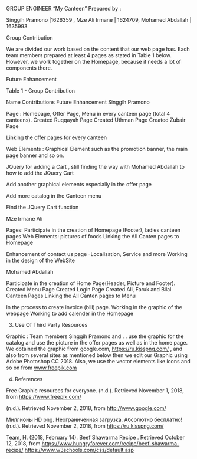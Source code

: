 GROUP ENGINEER
“My Canteen”
Prepared by : 

Singgih Pramono |1626359 , Mze Ali Irmane  | 1624709, Mohamed Abdallah | 1635993

Group Contribution

We are divided our work based on the content that our web page has. Each team members prepared at least 4 pages as stated in Table 1 below. However, we work together on the Homepage, because it needs a lot of components there. 

Future Enhancement
	

Table 1 - Group Contribution

Name
Contributions
Future Enhancement
Singgih Pramono



Page : Homepage, Offer Page, Menu in every canteen page (total 4 canteens).
Created Ruqqayah Page
Created Uthman Page
Created Zubair Page

Linking the offer pages for every canteen

Web Elements : 
Graphical Element such as the promotion banner, the main page banner and so on.

JQuery for adding a Cart , still finding the way with Mohamed Abdallah to how to add the JQuery Cart


Add another graphical elements especially in the offer page

Add more catalog in the Canteen menu 

Find the JQuery Cart function

Mze Irmane Ali





Pages: Participate in the creation of Homepage (Footer), ladies canteen pages
Web Elements:  pictures of foods
Linking the All Canten pages to Homepage

Enhancement of contact us page
-Localisation, Service and more
Working in the design of the WebSite

Mohamed Abdallah





Participate in the creation of Home Page(Header, Picture and Footer).
Created Menu Page
Created Login Page
Created Ali, Faruk and Bilal Canteen Pages
Linking the All Canten pages to Menu

In the process to create invoice (bill) page.
Working in the graphic of the webpage
Working to add calender in the Homepage

	
3. Use Of Third Party Resources 

Graphic : Team members Singgih Pramono and . .  use the graphic for the catalog and use the picture in the offer pages as well as in the home page. We obtained the graphic  from google.com, https://ru.kisspng.com/ , and also from several sites as mentioned below then we edit our Graphic using Adobe Photoshop CC 2018.  Also, we use the vector elements like icons and so on from www.freepik.com


4. References

Free Graphic resources for everyone. (n.d.). Retrieved November 1, 2018, from https://www.freepik.com/

(n.d.). Retrieved November 2, 2018, from http://www.google.com/

Миллионы HD png. Неограниченная загрузка. Абсолютно бесплатно! (n.d.). Retrieved November 2, 2018, from https://ru.kisspng.com/

Team, H. (2018, February 14). Beef Shawarma Recipe . Retrieved October 12, 2018, from https://www.hungryforever.com/recipe/beef-shawarma-recipe/
https://www.w3schools.com/css/default.asp

